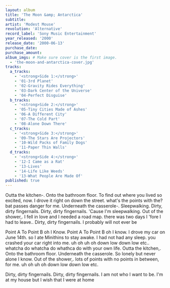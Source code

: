 ```yaml
---
layout: album
title: 'The Moon &amp; Antarctica'
subtitle: 
artist: 'Modest Mouse'
revolution: 'Alternative'
record_label: 'Sony Music Entertainment'
year_released: '2000'
release_date: '2000-06-13'
purchase_date: 
purchase_amount: 
album_imgs: # Make sure cover is the first image. 
  - 'the-moon-and-antarctica-cover.jpg'
tracks:
  a_tracks:
    - '<strong>Side 1:</strong>'
    - '01-3rd Planet'
    - '02-Gravity Rides Everything'
    - '03-Dark Center of the Universe'
    - '04-Perfect Disguise'
  b_tracks:
    - '<strong>Side 2:</strong>'
    - '05-Tiny Cities Made of Ashes'
    - '06-A Different City'
    - '07-The Cold Part'
    - '08-Alone Down There'
  c_tracks:
    - '<strong>Side 3:</strong>'
    - '09-The Stars Are Projectors'
    - '10-Wild Packs of Family Dogs'
    - '11-Paper Thin Walls'
  d_tracks:
    - '<strong>Side 4:</strong>' 
    - '12-I Came as a Rat'
    - '13-Lives'
    - '14-Life Like Weeds'
    - '13-What People Are Made Of'
published: true
---
```


Outta the kitchen-. Onto the bathroom floor. To find out where you lived so excited, now. I drove it right on down the street. what's the points with the? bat passes danger for me. Underneath the casserole-. Sleepwalking. Dirty, dirty fingernails. Dirty, dirty fingernails. 'Cause I'm sleepwalking. Out of the shower,. I fell in love and I needed a road map. there was two days I 'fore I had to leave.. Dirty, dirty fingernails. I probably will not ever be

Point A To Point B oh I Know. Point A To Point B oh I know. I drove my car on June 14th. so I ate Minithins to stay awake. I had not had any sleep. you crashed your car right into me. uh oh uh oh down low down low etc.. whatcha do whatcha do whathca do with your own life. Outta the kitchen,. Onto the bathroom floor. Underneath the casserole. So lonely but never alone I know. Out of the shower,. lots of points with no points in between, for me. uh oh uh oh down low down low etc.

Dirty, dirty fingernails. Dirty, dirty fingernails. I am not who I want to be. I'm at my house but I wish that I were at home